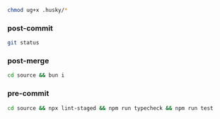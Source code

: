 
```sh
chmod ug+x .husky/*
```

### post-commit

```bash
git status
```

### post-merge
```bash
cd source && bun i
```

### pre-commit
```bash
cd source && npx lint-staged && npm run typecheck && npm run test
```
